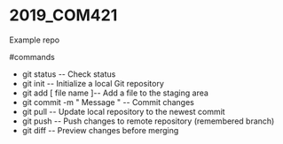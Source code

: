 # 2019_COM421
Example repo

#commands
- git status -- Check status
- git init -- Initialize a local Git repository
- git add [ file name ]-- Add a file to the staging area
- git commit -m " Message " -- Commit changes
- git pull -- Update local repository to the newest commit
- git push -- Push changes to remote repository (remembered branch)
- git diff -- Preview changes before merging
